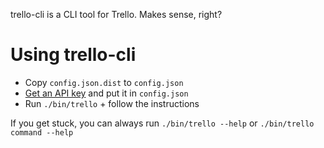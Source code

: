 trello-cli is a CLI tool for Trello. Makes sense, right?

# Using trello-cli

* Copy `config.json.dist` to `config.json`
* [Get an API key](https://trello.com/1/appKey/generate) and put it in `config.json`
* Run `./bin/trello` + follow the instructions

If you get stuck, you can always run `./bin/trello --help` or `./bin/trello command --help`
